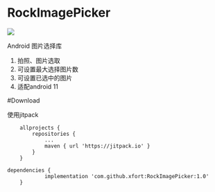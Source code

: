 # RockImagePicker 
[![](https://jitpack.io/v/xfort/RockImagePicker.svg)](https://jitpack.io/#xfort/RockImagePicker)

Android 图片选择库
1. 拍照、图片选取
2. 可设置最大选择图片数
3. 可设置已选中的图片
4. 适配android 11

#Download

使用jitpack
```
	allprojects {
		repositories {
			...
			maven { url 'https://jitpack.io' }
		}
	}
```
```
dependencies {
	        implementation 'com.github.xfort:RockImagePicker:1.0'
	}
```

